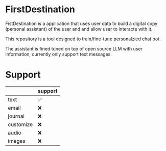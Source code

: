 # FirstDestination

FistDestination is a application that uses user data to build a digital copy (personal assistant) of the user and and allow user to interacte with it. 

This repository is a tool designed to train/fine-tune personalzied chat bot. 

The assistant is fined tuned on top of open source LLM with user information, currently only support text messages. 

# Support
|          | support    | 
|----------|:-----------| 
| text     | ✅         |
| email    | ❌         |
| journal  | ❌         |
| customize| ❌         |
| audio    | ❌         |
| images   | ❌         |

